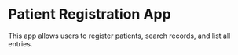 # Patient Registration App

This app allows users to register patients, search records, and list all entries.
